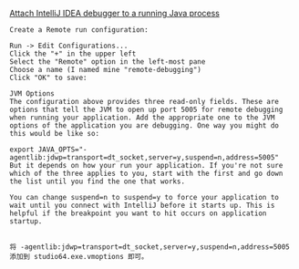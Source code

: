 [Attach IntelliJ IDEA debugger to a running Java process](https://stackoverflow.com/questions/21114066)

    Create a Remote run configuration:

    Run -> Edit Configurations...
    Click the "+" in the upper left
    Select the "Remote" option in the left-most pane
    Choose a name (I named mine "remote-debugging")
    Click "OK" to save:
    
    JVM Options
    The configuration above provides three read-only fields. These are options that tell the JVM to open up port 5005 for remote debugging when running your application. Add the appropriate one to the JVM options of the application you are debugging. One way you might do this would be like so:

    export JAVA_OPTS="-agentlib:jdwp=transport=dt_socket,server=y,suspend=n,address=5005"
    But it depends on how your run your application. If you're not sure which of the three applies to you, start with the first and go down the list until you find the one that works.

    You can change suspend=n to suspend=y to force your application to wait until you connect with IntelliJ before it starts up. This is helpful if the breakpoint you want to hit occurs on application startup.
    
    
    将 -agentlib:jdwp=transport=dt_socket,server=y,suspend=n,address=5005
    添加到 studio64.exe.vmoptions 即可。